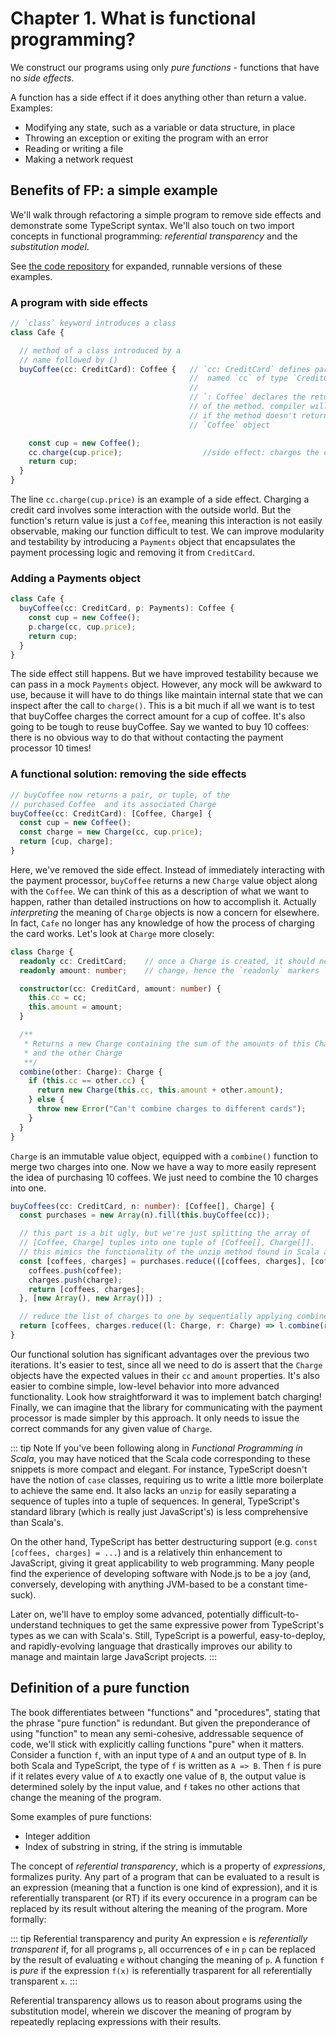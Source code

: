 # Chapter 1. What is functional programming?

We construct our programs using only *pure functions* - functions that have no *side effects*.

A function has a side effect if it does anything other than return a value. Examples:
* Modifying any state, such as a variable or data structure, in place
* Throwing an exception or exiting the program with an error
* Reading or writing a file
* Making a network request

## Benefits of FP: a simple example

We'll walk through refactoring a simple program to remove side effects and demonstrate some TypeScript syntax. We'll
also touch on two import concepts in functional programming: *referential transparency* and the *substitution model*.

See [the code repository](https://github.com/calebharris/fp_book_club_ts/tree/master/fpbookclub/intro) for expanded,
runnable versions of these examples.

### A program with side effects
```typescript
// `class` keyword introduces a class
class Cafe {

  // method of a class introduced by a
  // name followed by ()
  buyCoffee(cc: CreditCard): Coffee {   // `cc: CreditCard` defines parameter
                                        //  named `cc` of type `CreditCard`
                                        //
                                        // `: Coffee` declares the return type
                                        // of the method. compiler will error
                                        // if the method doesn't return a
                                        // `Coffee` object

    const cup = new Coffee();
    cc.charge(cup.price);                  //side effect: charges the card
    return cup;
  }
}
```

The line `cc.charge(cup.price)` is an example of a side effect. Charging a credit card involves some interaction
with the outside world. But the function's return value is just a `Coffee`, meaning this interaction is not easily
observable, making our function difficult to test. We can improve modularity and testability by introducing a
`Payments` object that encapsulates the payment processing logic and removing it from `CreditCard`.

### Adding a Payments object
```typescript
class Cafe {
  buyCoffee(cc: CreditCard, p: Payments): Coffee {
    const cup = new Coffee();
    p.charge(cc, cup.price);
    return cup;
  }
}
```

The side effect still happens. But we have improved testability because we can pass in a mock `Payments` object.
However, any mock will be awkward to use, because it will have to do things like maintain internal state that we can
inspect after the call to `charge()`. This is a bit much if all we want is to test that buyCoffee charges the correct
amount for a cup of coffee. It's also going to be tough to reuse buyCoffee. Say we wanted to buy 10 coffees: there is
no obvious way to do that without contacting the payment processor 10 times!

### A functional solution: removing the side effects
```typescript
// buyCoffee now returns a pair, or tuple, of the
// purchased Coffee  and its associated Charge
buyCoffee(cc: CreditCard): [Coffee, Charge] {
  const cup = new Coffee();
  const charge = new Charge(cc, cup.price);
  return [cup, charge];
}
```

Here, we've removed the side effect. Instead of immediately interacting with the payment processor, `buyCoffee` returns
a new `Charge` value object along with the `Coffee`. We can think of this as a description of what we want to happen,
rather than detailed instructions on how to accomplish it. Actually *interpreting* the meaning of `Charge` objects is
now a concern for elsewhere. In fact, `Cafe` no longer has any knowledge of how the process of charging the card works.
Let's look at `Charge` more closely:

```typescript
class Charge {
  readonly cc: CreditCard;    // once a Charge is created, it should never
  readonly amount: number;    // change, hence the `readonly` markers

  constructor(cc: CreditCard, amount: number) {
    this.cc = cc;
    this.amount = amount;
  }

  /**
   * Returns a new Charge containing the sum of the amounts of this Charge
   * and the other Charge
   **/
  combine(other: Charge): Charge {
    if (this.cc == other.cc) {
      return new Charge(this.cc, this.amount + other.amount);
    } else {
      throw new Error("Can't combine charges to different cards");
    }
  }
}
```

`Charge` is an immutable value object, equipped with a `combine()` function to merge two charges into one. Now we have
a way to more easily represent the idea of purchasing 10 coffees. We just need to combine the 10 charges into one.

```typescript
buyCoffees(cc: CreditCard, n: number): [Coffee[], Charge] {
  const purchases = new Array(n).fill(this.buyCoffee(cc));

  // this part is a bit ugly, but we're just splitting the array of
  // [Coffee, Charge] tuples into one tuple of [Coffee[], Charge[]].
  // this mimics the functionality of the unzip method found in Scala and Haskell
  const [coffees, charges] = purchases.reduce(([coffees, charges], [coffee, charge]) => {
    coffees.push(coffee);
    charges.push(charge);
    return [coffees, charges];
  }, [new Array(), new Array()]) ;

  // reduce the list of charges to one by sequentially applying combine
  return [coffees, charges.reduce((l: Charge, r: Charge) => l.combine(r))];
}
```

Our functional solution has significant advantages over the previous two iterations. It's easier to test, since all we
need to do is assert that the `Charge` objects have the expected values in their `cc` and `amount` properties. It's
also easier to combine simple, low-level behavior into more advanced functionality. Look how straightforward it was to
implement batch charging! Finally, we can imagine that the library for communicating with the payment processor is made
simpler by this approach. It only needs to issue the correct commands for any given value of `Charge`.

::: tip Note
If you've been following along in *Functional Programming in Scala*, you may have noticed that the Scala code
corresponding to these snippets is more compact and elegant. For instance, TypeScript doesn't have the notion of
`case` classes, requiring us to write a little more boilerplate to achieve the same end. It also lacks an `unzip`
for easily separating a sequence of tuples into a tuple of sequences. In general, TypeScript's standard library (which
is really just JavaScript's) is less comprehensive than Scala's.

On the other hand, TypeScript has better destructuring support (e.g. `const [coffees, charges] = ...`) and is a
relatively thin enhancement to JavaScript, giving it great applicability to web programming. Many people find the
experience of developing software with Node.js to be a joy (and, conversely, developing with anything JVM-based to be a
constant time-suck).

Later on, we'll have to employ some advanced, potentially difficult-to-understand techniques to get the same expressive
power from TypeScript's types as we can with Scala's. Still, TypeScript is a powerful, easy-to-deploy, and
rapidly-evolving language that drastically improves our ability to manage and maintain large JavaScript projects.
:::

## Definition of a pure function

The book differentiates between "functions" and "procedures", stating that the phrase "pure function" is redundant. But
given the preponderance of using "function" to mean any semi-cohesive, addressable sequence of code, we'll stick with
explicitly calling functions "pure" when it matters. Consider a function `f`, with an input type of `A` and an output
type of `B`. In both Scala and TypeScript, the type of `f` is written as `A => B`. Then `f` is pure if it relates every
value of `A` to exactly one value of `B`, the output value is determined solely by the input value, and `f` takes no
other actions that change the meaning of the program.

Some examples of pure functions:
* Integer addition
* Index of substring in string, if the string is immutable

The concept of *referential transparency*, which is a property of *expressions*, formalizes purity. Any part of a
program that can be evaluated to a result is an expression (meaning that a function is one kind of expression), and it
is referentially transparent (or RT) if its every occurence in a program can be replaced by its result without altering
the meaning of the program. More formally:

::: tip Referential transparency and purity
An expression `e` is *referentially transparent* if, for all programs `p`, all occurrences of `e` in `p` can be
replaced by the result of evaluating `e` without changing the meaning of `p`. A function `f` is *pure* if the
expression `f(x)` is referentially trasparent for all referentially transparent `x`.
:::

Referential transparency allows us to reason about programs using the substitution model, wherein we discover the
meaning of program by repeatedly replacing expressions with their results.

